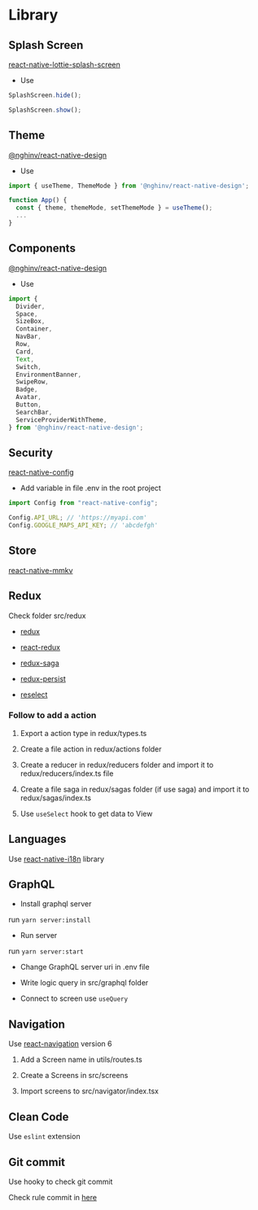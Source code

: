 # Library

## Splash Screen

[react-native-lottie-splash-screen](https://github.com/HwangTaehyun/react-native-lottie-splash-screen)

- Use

```js
SplashScreen.hide();

SplashScreen.show();
```

## Theme

[@nghinv/react-native-design](https://github.com/nghinv-software/react-native-design)

- Use

```js
import { useTheme, ThemeMode } from '@nghinv/react-native-design';

function App() {
  const { theme, themeMode, setThemeMode } = useTheme();
  ...
}
```

## Components

[@nghinv/react-native-design](https://github.com/nghinv-software/react-native-design)

- Use

```js
import {
  Divider,
  Space,
  SizeBox,
  Container,
  NavBar,
  Row,
  Card,
  Text,
  Switch,
  EnvironmentBanner,
  SwipeRow,
  Badge,
  Avatar,
  Button,
  SearchBar,
  ServiceProviderWithTheme,
} from '@nghinv/react-native-design';
```

## Security

[react-native-config](https://github.com/luggit/react-native-config)

- Add variable in file .env in the root project

```js
import Config from "react-native-config";

Config.API_URL; // 'https://myapi.com'
Config.GOOGLE_MAPS_API_KEY; // 'abcdefgh'
```

## Store

[react-native-mmkv](https://github.com/mrousavy/react-native-mmkv)

## Redux

Check folder src/redux

* [redux](https://redux.js.org)

* [react-redux](https://react-redux.js.org)

* [redux-saga](https://redux-saga.js.org)

* [redux-persist](https://github.com/rt2zz/redux-persist)

* [reselect](https://github.com/reduxjs/reselect)

### Follow to add a action

1. Export a action type in redux/types.ts

2. Create a file action in redux/actions folder

3. Create a reducer in redux/reducers folder and import it to redux/reducers/index.ts file

4. Create a file saga in redux/sagas folder (if use saga) and import it to redux/sagas/index.ts

5. Use `useSelect` hook to get data to View

## Languages

Use [react-native-i18n](https://github.com/AlexanderZaytsev/react-native-i18n) library



## GraphQL

- Install graphql server

run `yarn server:install`

- Run server

run `yarn server:start`

- Change GraphQL server uri in .env file

- Write logic query in src/graphql folder

- Connect to screen use `useQuery`

## Navigation

Use [react-navigation](https://reactnavigation.org) version 6

1. Add a Screen name in utils/routes.ts

2. Create a Screens in src/screens

3. Import screens to src/navigator/index.tsx

## Clean Code

Use `eslint` extension

## Git commit

Use hooky to check git commit

Check rule commit in [here](/docs/CONTRIBUTING.md)
